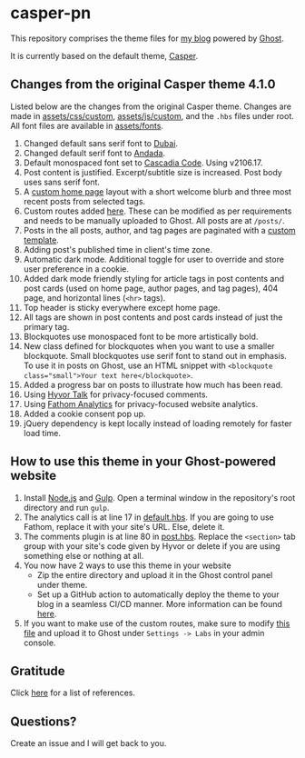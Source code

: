# casper-pn

This repository comprises the theme files for [my blog](https://blog.pratyushnalam.com) powered by [Ghost](https://ghost.org).

It is currently based on the default theme, [Casper](https://github.com/TryGhost/Casper).

## Changes from the original Casper theme 4.1.0

Listed below are the changes from the original Casper theme. Changes are made in [assets/css/custom](assets/css/custom), [assets/js/custom](assets/js/custom), and the `.hbs` files under root. All font files are available in [assets/fonts](assets/fonts).

1. Changed default sans serif font to [Dubai](https://dubaifont.com/).
2. Changed default serif font to [Andada](https://www.fontsquirrel.com/fonts/andada).
3. Default monospaced font set to [Cascadia Code](https://github.com/microsoft/cascadia-code). Using v2106.17.
4. Post content is justified. Excerpt/subtitle size is increased. Post body uses sans serif font.
5. A [custom home page](home.hbs) layout with a short welcome blurb and three most recent posts from selected tags.
6. Custom routes added [here](extras/routes.yaml). These can be modified as per requirements and needs to be manually uploaded to Ghost. All posts are at `/posts/`.
7. Posts in the all posts, author, and tag pages are paginated with a [custom template](partials/pagination.hbs).
8. Adding post's published time in client's time zone.
9. Automatic dark mode. Additional toggle for user to override and store user preference in a cookie.
10. Added dark mode friendly styling for article tags in post contents and post cards (used on home page, author pages, and tag pages), 404 page, and horizontal lines (`<hr>` tags).
11. Top header is sticky everywhere except home page.
12. All tags are shown in post contents and post cards instead of just the primary tag.
13. Blockquotes use monospaced font to be more artistically bold.
14. New class defined for blockquotes when you want to use a smaller blockquote. Small blockquotes use serif font to stand out in emphasis. To use it in posts on Ghost, use an HTML snippet with `<blockquote class="small">Your text here</blockquote>`.
15. Added a progress bar on posts to illustrate how much has been read.
16. Using [Hyvor Talk](https://talk.hyvor.com/) for privacy-focused comments.
17. Using [Fathom Analytics](https://usefathom.com/) for privacy-focused website analytics.
18. Added a cookie consent pop up.
19. jQuery dependency is kept locally instead of loading remotely for faster load time.

## How to use this theme in your Ghost-powered website

1. Install [Node.js](https://nodejs.org/) and [Gulp](https://gulpjs.com/). Open a terminal window in the repository's root directory and run `gulp`.
2. The analytics call is at line 17 in [default.hbs](default.hbs). If you are going to use Fathom, replace it with your site's URL. Else, delete it.
3. The comments plugin is at line 80 in [post.hbs](post.hbs). Replace the `<section>` tab group with your site's code given by Hyvor or delete if you are using something else or nothing at all.
4. You now have 2 ways to use this theme in your website
    * Zip the entire directory and upload it in the Ghost control panel under theme.
    * Set up a GitHub action to automatically deploy the theme to your blog in a seamless CI/CD manner. More information can be found [here](https://github.com/marketplace/actions/deploy-ghost-theme).
5. If you want to make use of the custom routes, make sure to modify [this file](extras/routes.yaml) and upload it to Ghost under `Settings -> Labs` in your admin console.

## Gratitude

Click [here](THANKS.md) for a list of references.

## Questions?

Create an issue and I will get back to you.
